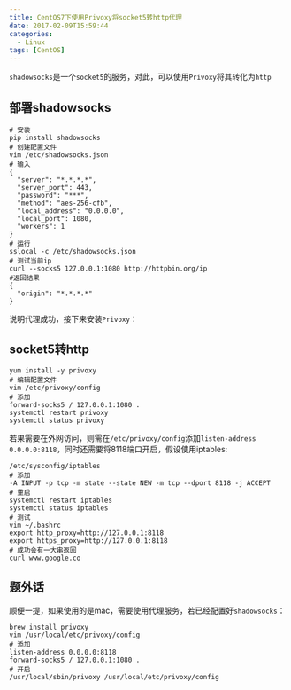 ```yaml
---
title: CentOS7下使用Privoxy将socket5转http代理
date: 2017-02-09T15:59:44
categories:
  - Linux
tags: [CentOS]
---
```


`shadowsocks`是一个`socket5`的服务，对此，可以使用`Privoxy`将其转化为`http`

<!-- more-->

## 部署shadowsocks

``` shell
# 安装
pip install shadowsocks
# 创建配置文件
vim /etc/shadowsocks.json
# 输入
{
  "server": "*.*.*.*",
  "server_port": 443,
  "password": "***",
  "method": "aes-256-cfb",
  "local_address": "0.0.0.0",
  "local_port": 1080,
  "workers": 1
}
# 运行
sslocal -c /etc/shadowsocks.json
# 测试当前ip
curl --socks5 127.0.0.1:1080 http://httpbin.org/ip
#返回结果
{
  "origin": "*.*.*.*"
}
```
说明代理成功，接下来安装`Privoxy`：
## socket5转http
``` shell
yum install -y privoxy
# 编辑配置文件
vim /etc/privoxy/config
# 添加
forward-socks5 / 127.0.0.1:1080 .
systemctl restart privoxy
systemctl status privoxy
```
若果需要在外网访问，则需在`/etc/privoxy/config`添加`listen-address  0.0.0.0:8118`，同时还需要将8118端口开启，假设使用iptables:

``` shell
/etc/sysconfig/iptables
# 添加
-A INPUT -p tcp -m state --state NEW -m tcp --dport 8118 -j ACCEPT
# 重启
systemctl restart iptables
systemctl status iptables
# 测试
vim ~/.bashrc
export http_proxy=http://127.0.0.1:8118   
export https_proxy=http://127.0.0.1:8118
# 成功会有一大串返回
curl www.google.co
```

## 题外话
顺便一提，如果使用的是mac，需要使用代理服务，若已经配置好`shadowsocks`：

``` shell
brew install privoxy
vim /usr/local/etc/privoxy/config
# 添加
listen-address 0.0.0.0:8118
forward-socks5 / 127.0.0.1:1080 .
# 开启
/usr/local/sbin/privoxy /usr/local/etc/privoxy/config
```